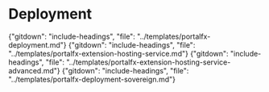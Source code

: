 

# Deployment
{"gitdown": "include-headings", "file": "../templates/portalfx-deployment.md"}
{"gitdown": "include-headings", "file": "../templates/portalfx-extension-hosting-service.md"}
{"gitdown": "include-headings", "file": "../templates/portalfx-extension-hosting-service-advanced.md"}
{"gitdown": "include-headings", "file": "../templates/portalfx-deployment-sovereign.md"}

